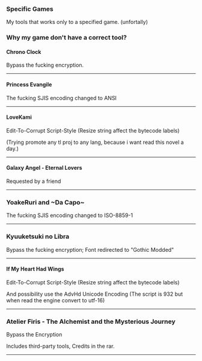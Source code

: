 ### Specific Games
My tools that works only to a specified game. (unfortally)


### Why my game don't have a correct tool?

#### Chrono Clock
Bypass the fucking encryption.

----------------
#### Princess Evangile
The fucking SJIS encoding changed to ANSI

----------------
#### LoveKami 
Edit-To-Corrupt Script-Style (Resize string affect the bytecode labels)

(Trying promote any tl proj to any lang, because i want read this novel a day.)

----------------
#### Galaxy Angel - Eternal Lovers
Requested by a friend

----------------
### YoakeRuri and \~Da Capo\~
The fucking SJIS encoding changed to ISO-8859-1

----------------
### Kyuuketsuki no Libra
Bypass the fucking encryption; Font redirected to "Gothic Modded"

----------------
#### If My Heart Had Wings 
Edit-To-Corrupt Script-Style (Resize string affect the bytecode labels)

And possibility use the AdvHd Unicode Encoding (The script is 932 but when read the engine convert to utf-16)

----------------
### Atelier Firis - The Alchemist and the Mysterious Journey
Bypass the Encryption

Includes third-party tools, Credits in the rar.

----------------


